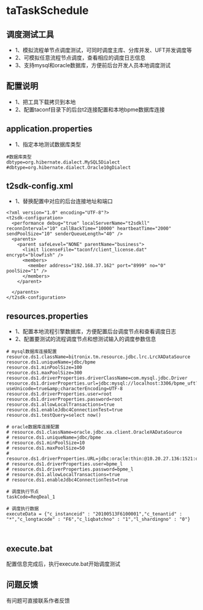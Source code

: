# taTaskSchedule
## 调度测试工具
- 1、模拟流程单节点调度测试，可同时调度主库、分库并发、UFT并发调度等
- 2、可模拟任意流程节点调度，查看相应的调度日志信息
- 3、支持mysql和oracle数据库，方便前后台开发人员本地调度测试

## 配置说明
- 1、把工具下载拷贝到本地
- 2、配置taconf目录下的后台t2连接配置和本地bpme数据库连接
## application.properties
- 1、指定本地测试数据库类型
```
#数据库类型
dbtype=org.hibernate.dialect.MySQL5Dialect
#dbtype=org.hibernate.dialect.Oracle10gDialect
```
## t2sdk-config.xml
- 1、替换配置中对应的后台连接地址和端口
```
<?xml version="1.0" encoding="UTF-8"?>
<t2sdk-configuration>
  <performance debug="true" localServerName="t2sdkll" reconnInterval="10" callBackTime="10000" heartbeatTime="2000" sendPoolSize="10" senderQueueLength="40" />
  <parents>
    <parent safeLevel="NONE" parentName="business">
      <limit licenseFile="taconf/client_license.dat" encrypt="blowfish" />
      <members>
        <member address="192.168.37.162" port="8999" no="0" poolSize="1" />
      </members>
    </parent>

  </parents>
</t2sdk-configuration>
```
## resources.properties
- 1、配置本地流程引擎数据库，方便配置后台调度节点和查看调度日志
- 2、配置要测试的流程调度节点和想测试输入的调度参数信息
```
# mysql数据库连接配置
resource.ds1.className=bitronix.tm.resource.jdbc.lrc.LrcXADataSource
resource.ds1.uniqueName=jdbc/bpme
resource.ds1.minPoolSize=100
resource.ds1.maxPoolSize=300
resource.ds1.driverProperties.driverClassName=com.mysql.jdbc.Driver
resource.ds1.driverProperties.url=jdbc:mysql://localhost:3306/bpme_uft?useUnicode=true&amp;characterEncoding=UTF-8
resource.ds1.driverProperties.user=root
resource.ds1.driverProperties.password=root
resource.ds1.allowLocalTransactions=true
resource.ds1.enableJdbc4ConnectionTest=true
resource.ds1.testQuery=select now()

# oracle数据库连接配置
# resource.ds1.className=oracle.jdbc.xa.client.OracleXADataSource
# resource.ds1.uniqueName=jdbc/bpme
# resource.ds1.minPoolSize=10
# resource.ds1.maxPoolSize=50
# resource.ds1.driverProperties.URL=jdbc:oracle:thin:@10.20.27.136:1521:ora11g
# resource.ds1.driverProperties.user=bpme_l
# resource.ds1.driverProperties.password=bpme_l
# resource.ds1.allowLocalTransactions=true
# resource.ds1.enableJdbc4ConnectionTest=true

# 调度执行节点
taskCode=ReqDeal_1

# 调度执行数据 
executeData = {"c_instanceid" : "20100513F6100001","c_tenantid" : "*","c_longtacode" : "F6","c_liqbatchno" : "1","l_shardingno" : "0"}



```
## execute.bat
配置信息完成后，执行execute.bat开始调度测试

## 问题反馈
有问题可直接联系作者反馈
